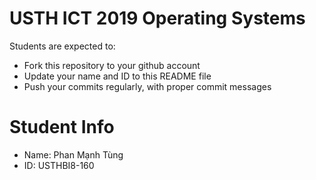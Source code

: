 USTH ICT 2019 Operating Systems
=====================================

Students are expected to:

* Fork this repository to your github account
* Update your name and ID to this README file
* Push your commits regularly, with proper commit messages

Student Info
=======================

* Name:  Phan Mạnh Tùng
* ID:  USTHBI8-160


